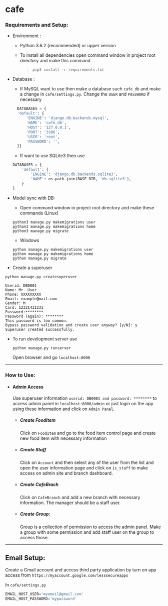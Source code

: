 # cafe

### Requirements and Setup:
  * Environment : 
      * Python 3.6.2 (recommended) or upper version
      * To install all dependencies open command window in project root directory and make this command 
        
        > `pip3 install -r requirements.txt`
  * Database : 
      * If MySQL want to use then make a database such `cafe_db` and make a change in `cafe/settings.py`. Change the `USER` and `PASSWORD` if necessary
    ```py
      DATABASES = {
      'default': {
          'ENGINE': 'django.db.backends.mysql',
          'NAME': 'cafe_db',
          'HOST': '127.0.0.1',
          'PORT': '3306',
          'USER': 'root',
          'PASSWORD': '',
      }}
    ```
      * If want to use SQLite3 then use
      ```py
      DATABASES = {
          'default': {
              'ENGINE': 'django.db.backends.sqlite3',
              'NAME': os.path.join(BASE_DIR, 'db.sqlite3'),
          }
      }
      
      ```
    
  * Model sync with DB:
    * Open command window in project root directory and make these commands (Linux)
    
     ```
     python3 manage.py makemigrations user
     python3 manage.py makemigrations home
     python3 manage.py migrate
     ```
    
    * Windows
    
    ```
    python manage.py makemigrations user
    python manage.py makemigrations home
    python manage.py migrate
    ```
    
 * Create a superuser

  ```
  python manage.py createsuperuser
  ```

  ```
  Userid: DB0001
  Name: Mr. User
  Phone: XXXXXXXXX
  Email: example@mail.com
  Gender: M
  Card: 12321431231
  Password:********
  Password (again): ********
  This password is too common.
  Bypass password validation and create user anyway? [y/N]: y
  Superuser created successfully.
  ```

 

* To run development server use

  `python manage.py runserver`

  Open browser and go `localhost:8000`
***

### How to Use:

* #### Admin Access

  Use superuser information `userid: DB0001 and password: ********` to access admin panel in `localhost:8000/admin` or just login on the app using these information and click on `Admin Panel`.

  * ##### Create FoodItem

    Click on `FoodItem` and go to the food item control page and create new food item with necessary information

  * ##### Create Staff

    Click on `Account` and then select any of the user from the list and open the user information page and click on `is_staff` to make access on admin site and branch dashboard.

  * ##### Create CafeBrach

    Click on `CafeBranch` and add a new branch with necessary information. The manager should be a staff user.
    
  * ##### Create Group:
  
    Group is a collection of permission to access the admin panel. Make a group with some permission and add staff user on the group to access those.



****



## Email Setup:

Create a Gmail account and access third party application by turn on app access from `https://myaccount.google.com/lesssecureapps`

In `cafe/settings.py`

```python
EMAIL_HOST_USER='myemail@gmail.com'
EMAIL_HOST_PASSWORD='mypassword'
```

